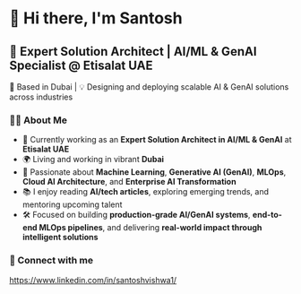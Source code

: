 # 👋 Hi there, I'm Santosh

## 🚀 Expert Solution Architect | AI/ML & GenAI Specialist @ Etisalat UAE  
📍 Based in Dubai | 💡 Designing and deploying scalable AI & GenAI solutions across industries

### 👨‍💻 About Me
- 🔭 Currently working as an **Expert Solution Architect in AI/ML & GenAI** at **Etisalat UAE**
- 🌍 Living and working in vibrant **Dubai**
- 🤖 Passionate about **Machine Learning**, **Generative AI (GenAI)**, **MLOps**, **Cloud AI Architecture**, and **Enterprise AI Transformation**
- 📚 I enjoy reading **AI/tech articles**, exploring emerging trends, and mentoring upcoming talent
- 🛠️ Focused on building **production-grade AI/GenAI systems**, **end-to-end MLOps pipelines**, and delivering **real-world impact through intelligent solutions**

### 🔗 Connect with me
https://www.linkedin.com/in/santoshvishwa1/
